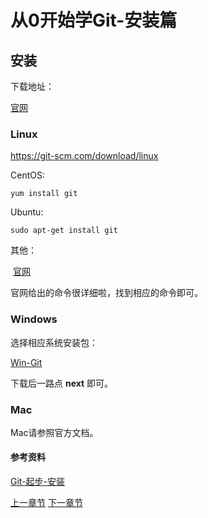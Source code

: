 # 从0开始学Git-安装篇

## 安装

下载地址：

[官网](https://git-scm.com/downloads)

### Linux

https://git-scm.com/download/linux

CentOS:

```
yum install git
```

Ubuntu:

```linux
sudo apt-get install git
```

其他：

​	[官网](https://git-scm.com/download/linux)

官网给出的命令很详细啦，找到相应的命令即可。

### Windows

选择相应系统安装包：

[Win-Git](https://git-scm.com/download/win)

下载后一路点 **next** 即可。

### Mac

Mac请参照官方文档。

#### 参考资料

[Git-起步-安装](https://git-scm.com/book/zh/v2/%E8%B5%B7%E6%AD%A5-%E5%AE%89%E8%A3%85-Git)



[上一章节](1-1版本控制简单介绍.md)											[下一章节](2-2-1Windows工具的选择.md)
